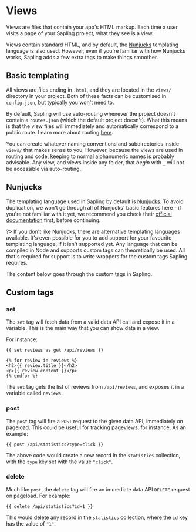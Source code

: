 # Views

Views are files that contain your app's HTML markup.  Each time a user visits a page of your Sapling project, what they see is a view.

Views contain standard HTML, and by default, the [Nunjucks](https://mozilla.github.io/nunjucks/) templating language is also used.  However, even if you're familiar with how Nunjucks works, Sapling adds a few extra tags to make things smoother.


## Basic templating

All views are files ending in `.html`, and they are located in the `views/` directory in your project.  Both of these facts can be customised in `config.json`, but typically you won't need to.

By default, Sapling will use auto-routing whenever the project doesn't contain a `routes.json` (which the default project doesn't).  What this means is that the view files will immediately and automatically correspond to a public route. Learn more about routing [here](/routes).

You can create whatever naming conventions and subdirectories inside `views/` that makes sense to you.  However, because the views are used in routing and code, keeping to normal alphanumeric names is probably advisable.  Any view, and views inside any folder, that *begin* with `_` will not be accessible via auto-routing.


## Nunjucks

The templating language used in Sapling by default is [Nunjucks](https://mozilla.github.io/nunjucks/).  To avoid duplication, we won't go through all of Nunjucks' basic features here - if you're not familiar with it yet, we recommend you check their [official documentation](https://mozilla.github.io/nunjucks/templating.html) first, before continuing.

?> If you don't like Nunjucks, there are alternative templating languages available.  It's even possible for you to add support for your favourite templating language, if it isn't supported yet.  Any language that can be compiled in Node and supports custom tags can theoretically be used.  All that's required for support is to write wrappers for the custom tags Sapling requires.

The content below goes through the custom tags in Sapling.


## Custom tags

### set

The `set` tag will fetch data from a valid data API call and expose it in a variable.  This is the main way that you can show data in a view.

For instance:

    {{ set reviews as get /api/reviews }}
     
    {% for review in reviews %}
    <h2>{{ review.title }}</h2>
    <p>{{ review.content }}</p>
    {% endfor %}

The `set` tag gets the list of reviews from `/api/reviews`, and exposes it in a variable called `reviews`.


### post

The `post` tag will fire a `POST` request to the given data API, immediately on pageload.  This could be useful for tracking pageviews, for instance.  As an example:

    {{ post /api/statistics?type=click }}

The above code would create a new record in the `statistics` collection, with the `type` key set with the value `"click"`.


### delete

Much like `post`, the `delete` tag will fire an immediate data API `DELETE` request on pageload.  For example:

    {{ delete /api/statistics?id=1 }}

This would delete any record in the `statistics` collection, where the `id` key has the value of `"1"`.
